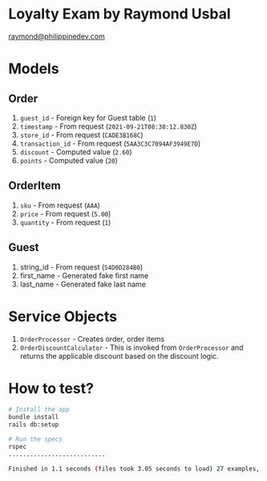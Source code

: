 # Loyalty Exam by Raymond Usbal
raymond@philippinedev.com

# Models
## Order
1.  `guest_id` - Foreign key for Guest table (`1`)
2.  `timestamp` - From request (`2021-09-21T08:38:12.830Z`)
3.  `store_id` - From request (`CADE3B168C`)
4.  `transaction_id` - From request (`5AA3C3C7094AF3949E7D`)
5.  `discount` - Computed value (`2.60`)
6.  `points` - Computed value (`20`)

## OrderItem
1.  `sku` - From request (`AAA`)
2.  `price` - From request (`5.00`)
3.  `quantity` - From request (`1`)

## Guest
1. string_id - From request (`54D0D284B0`)
2. first_name - Generated fake first name
3. last_name - Generated fake last name

# Service Objects
1.  `OrderProcessor` - Creates order, order items
2.  `OrderDiscountCalculator` - This is invoked from `OrderProcessor` and returns the applicable discount based on the discount logic.

# How to test?
```bash
# Install the app
bundle install
rails db:setup

# Run the specs
rspec
...........................

Finished in 1.1 seconds (files took 3.05 seconds to load) 27 examples, 0 failures
```
